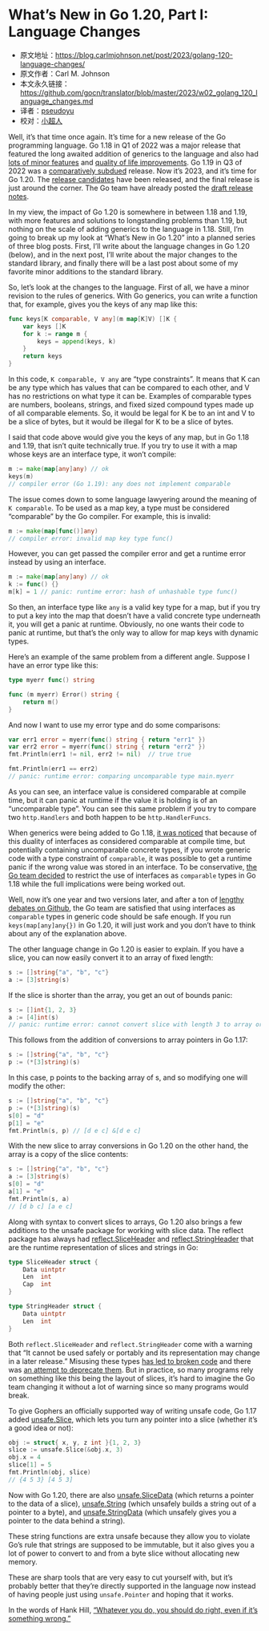 # What’s New in Go 1.20, Part I: Language Changes

- 原文地址：<https://blog.carlmjohnson.net/post/2023/golang-120-language-changes/>
- 原文作者：Carl M. Johnson
- 本文永久链接：<https://github.com/gocn/translator/blob/master/2023/w02_golang_120_language_changes.md>
- 译者：[pseudoyu](https://github.com/pseudoyu)
- 校对：[小超人](https://github.com/focozz)

Well, it’s that time once again. It’s time for a new release of the Go programming language. Go 1.18 in Q1 of 2022 was a major release that featured the long awaited addition of generics to the language and also had [lots of minor features](https://blog.carlmjohnson.net/post/2021/golang-118-minor-features/) and [quality of life improvements](https://blog.carlmjohnson.net/post/2022/golang-118-even-more-minor-features/). Go 1.19 in Q3 of 2022 was a [comparatively subdued](https://blog.carlmjohnson.net/post/2022/golang-119-new-features/) release. Now it’s 2023, and it’s time for Go 1.20. The [release candidates](https://groups.google.com/g/golang-nuts/c/HMUAm5j5raw/m/va3dxBFyAgAJ) have been released, and the final release is just around the corner. The Go team have already posted the [draft release notes](https://tip.golang.org/doc/go1.20).

In my view, the impact of Go 1.20 is somewhere in between 1.18 and 1.19, with more features and solutions to longstanding problems than 1.19, but nothing on the scale of adding generics to the language in 1.18. Still, I’m going to break up my look at “What’s New in Go 1.20” into a planned series of three blog posts. First, I’ll write about the language changes in Go 1.20 (below), and in the next post, I’ll write about the major changes to the standard library, and finally there will be a last post about some of my favorite minor additions to the standard library.

So, let’s look at the changes to the language. First of all, we have a minor revision to the rules of generics. With Go generics, you can write a function that, for example, gives you the keys of any map like this:

```go
func keys[K comparable, V any](m map[K]V) []K {
    var keys []K
    for k := range m {
        keys = append(keys, k)
    }
    return keys
}
```

In this code, `K comparable, V any` are “type constraints”. It means that K can be any type which has values that can be compared to each other, and V has no restrictions on what type it can be. Examples of comparable types are numbers, booleans, strings, and fixed sized compound types made up of all comparable elements. So, it would be legal for K be to an int and V to be a slice of bytes, but it would be illegal for K to be a slice of bytes.

I said that code above would give you the keys of any map, but in Go 1.18 and 1.19, that isn’t quite technically true. If you try to use it with a map whose keys are an interface type, it won’t compile:

```go
m := make(map[any]any) // ok
keys(m)
// compiler error (Go 1.19): any does not implement comparable
```

The issue comes down to some language lawyering around the meaning of `K comparable`. To be used as a map key, a type must be considered “comparable” by the Go compiler. For example, this is invalid:

```go
m := make(map[func()]any)
// compiler error: invalid map key type func()
```

However, you can get passed the compiler error and get a runtime error instead by using an interface.

```go
m := make(map[any]any) // ok
k := func() {}
m[k] = 1 // panic: runtime error: hash of unhashable type func()
```

So then, an interface type like `any` is a valid key type for a map, but if you try to put a key into the map that doesn’t have a valid concrete type underneath it, you will get a panic at runtime. Obviously, no one wants their code to panic at runtime, but that’s the only way to allow for map keys with dynamic types.

Here’s an example of the same problem from a different angle. Suppose I have an error type like this:

```go
type myerr func() string

func (m myerr) Error() string {
    return m()
}
```

And now I want to use my error type and do some comparisons:

```go
var err1 error = myerr(func() string { return "err1" })
var err2 error = myerr(func() string { return "err2" })
fmt.Println(err1 != nil, err2 != nil)  // true true

fmt.Println(err1 == err2)
// panic: runtime error: comparing uncomparable type main.myerr
```

As you can see, an interface value is considered comparable at compile time, but it can panic at runtime if the value it is holding is of an “uncomparable type”. You can see this same problem if you try to compare two `http.Handlers` and both happen to be `http.HandlerFuncs`.

When generics were being added to Go 1.18, [it was noticed](https://github.com/golang/go/issues/49587) that because of this duality of interfaces as considered comparable at compile time, but potentially containing uncomparable concrete types, if you wrote generic code with a type constraint of `comparable`, it was possible to get a runtime panic if the wrong value was stored in an interface. To be conservative, [the Go team decided](https://github.com/golang/go/issues/50646) to restrict the use of interfaces as `comparable` types in Go 1.18 while the full implications were being worked out.

Well, now it’s one year and two versions later, and after a ton of [lengthy debates on Github](https://github.com/golang/go/issues/51338), the Go team are satisfied that using interfaces as `comparable` types in generic code should be safe enough. If you run `keys(map[any]any{})` in Go 1.20, it will just work and you don’t have to think about any of the explanation above.

The other language change in Go 1.20 is easier to explain. If you have a slice, you can now easily convert it to an array of fixed length:

```go
s := []string{"a", "b", "c"}
a := [3]string(s)
```

If the slice is shorter than the array, you get an out of bounds panic:

```go
s := []int{1, 2, 3}
a := [4]int(s)
// panic: runtime error: cannot convert slice with length 3 to array or pointer to array with length 4
```

This follows from the addition of conversions to array pointers in Go 1.17:

```go
s := []string{"a", "b", "c"}
p := (*[3]string)(s)
```

In this case, p points to the backing array of s, and so modifying one will modify the other:

```go
s := []string{"a", "b", "c"}
p := (*[3]string)(s)
s[0] = "d"
p[1] = "e"
fmt.Println(s, p) // [d e c] &[d e c]
```

With the new slice to array conversions in Go 1.20 on the other hand, the array is a copy of the slice contents:

```go
s := []string{"a", "b", "c"}
a := [3]string(s)
s[0] = "d"
a[1] = "e"
fmt.Println(s, a)
// [d b c] [a e c]
```

Along with syntax to convert slices to arrays, Go 1.20 also brings a few additions to the unsafe package for working with slice data. The reflect package has always had [reflect.SliceHeader](https://pkg.go.dev/reflect#SliceHeader) and [reflect.StringHeader](https://pkg.go.dev/reflect#StringHeader) that are the runtime representation of slices and strings in Go:

```go
type SliceHeader struct {
    Data uintptr
    Len  int
    Cap  int
}

type StringHeader struct {
    Data uintptr
    Len  int
}
```

Both `reflect.SliceHeader` and `reflect.StringHeader` come with a warning that “It cannot be used safely or portably and its representation may change in a later release.” Misusing these types [has led to broken code](https://github.com/golang/go/issues/40701) and there was [an attempt to deprecate them](https://go-review.googlesource.com/c/go/+/401434). But in practice, so many programs rely on something like this being the layout of slices, it’s hard to imagine the Go team changing it without a lot of warning since so many programs would break.

To give Gophers an officially supported way of writing unsafe code, Go 1.17 added [unsafe.Slice](https://pkg.go.dev/unsafe#Slice), which lets you turn any pointer into a slice (whether it’s a good idea or not):

```go
obj := struct{ x, y, z int }{1, 2, 3}
slice := unsafe.Slice(&obj.x, 3)
obj.x = 4
slice[1] = 5
fmt.Println(obj, slice)
// {4 5 3} [4 5 3]
```

Now with Go 1.20, there are also [unsafe.SliceData](https://pkg.go.dev/unsafe@go1.20rc2#SliceData) (which returns a pointer to the data of a slice), [unsafe.String](https://pkg.go.dev/unsafe@go1.20rc2#String) (which unsafely builds a string out of a pointer to a byte), and [unsafe.StringData](https://pkg.go.dev/unsafe@go1.20rc2#StringData) (which unsafely gives you a pointer to the data behind a string).

These string functions are extra unsafe because they allow you to violate Go’s rule that strings are supposed to be immutable, but it also gives you a lot of power to convert to and from a byte slice without allocating new memory.

These are sharp tools that are very easy to cut yourself with, but it’s probably better that they’re directly supported in the language now instead of having people just using `unsafe.Pointer` and hoping that it works.

In the words of Hank Hill, [“Whatever you do, you should do right, even if it’s something wrong.”](https://www.getyarn.io/yarn-clip/08e52ddd-63ee-429b-b40c-b12c8ff6670b)
